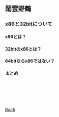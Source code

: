 ## 閑雲野鶴

### x86と32bitについて

#### x86とは？

#### 32bitのx86とは？

#### 64bitならx86ではない？

#### まとめ

<p style="margin-top: 100px;"></p>

[Back](./../../)
